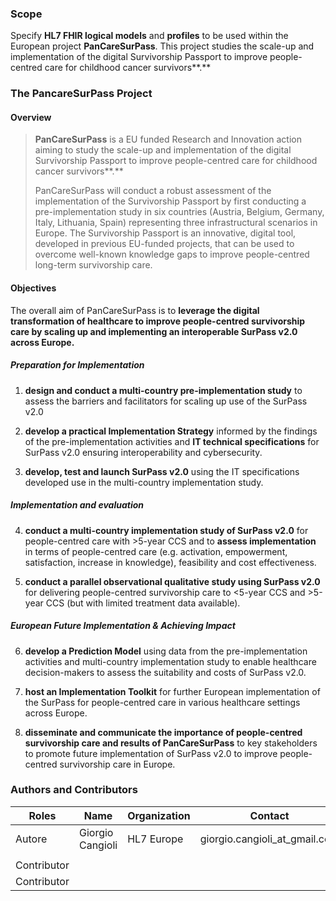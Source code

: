 ### Scope

Specify **HL7 FHIR logical models** and **profiles** to be used within
the European project **PanCareSurPass**. This project studies the
scale-up and implementation of the digital Survivorship Passport to
improve people-centred care for childhood cancer survivors**.**

### The PancareSurPass Project

#### Overview 

> **PanCareSurPass** is a EU funded Research and Innovation action
> aiming to study the scale-up and implementation of the digital
> Survivorship Passport to improve people-centred care for childhood
> cancer survivors**.**
> 
> PanCareSurPass will conduct a robust assessment of the implementation
> of the Survivorship Passport by first conducting a pre-implementation
> study in six countries (Austria, Belgium, Germany, Italy, Lithuania,
> Spain) representing three infrastructural scenarios in Europe. The
> Survivorship Passport is an innovative, digital tool, developed in
> previous EU-funded projects, that can be used to overcome well-known
> knowledge gaps to improve people-centred long-term survivorship care.

#### Objectives

The overall aim of PanCareSurPass is to **leverage the digital
transformation of healthcare to improve people-centred survivorship care
by scaling up and implementing an interoperable SurPass v2.0 across
Europe.**

##### Preparation for Implementation

1.  **design and conduct a multi-country pre-implementation study** to
    assess the barriers and facilitators for scaling up use of the
    SurPass v2.0

2.  **develop a practical Implementation Strategy** informed by the
    findings of the pre-implementation activities and **IT technical
    specifications** for SurPass v2.0 ensuring interoperability and
    cybersecurity.

3.  **develop, test and launch SurPass v2.0** using the IT
    specifications developed use in the multi-country implementation
    study.

##### Implementation and evaluation

4.  **conduct a multi-country implementation study of SurPass v2.0** for
    people-centred care with \>5-year CCS and to **assess
    implementation** in terms of people-centred care (e.g. activation,
    empowerment, satisfaction, increase in knowledge), feasibility and
    cost effectiveness.

5.  **conduct a parallel observational qualitative study using SurPass
    v2.0** for delivering people-centred survivorship care to \<5-year
    CCS and \>5-year CCS (but with limited treatment data available).

##### European Future Implementation & Achieving Impact

6.  **develop a Prediction Model** using data from the
    pre-implementation activities and multi-country implementation study
    to enable healthcare decision-makers to assess the suitability and
    costs of SurPass v2.0.

7.  **host an Implementation Toolkit** for further European
    implementation of the SurPass for people-centred care in various
    healthcare settings across Europe.

8.  **disseminate and communicate the importance of people-centred
    survivorship care and results of PanCareSurPass** to key
    stakeholders to promote future implementation of SurPass v2.0 to
    improve people-centred survivorship care in Europe.

### Authors and Contributors

<table>
<thead>
<tr class="header">
<th>Roles</th>
<th>Name</th>
<th>Organization</th>
<th>Contact</th>
</tr>
</thead>
<tbody>
<tr class="odd">
<td>Autore</td>
<td>Giorgio Cangioli</td>
<td>HL7 Europe</td>
<td>giorgio.cangioli_at_gmail.com</td>
</tr>
<tr class="even">
<td></td>
<td></td>
<td></td>
<td></td>
</tr>
<tr class="odd">
<td>Contributor</td>
<td></td>
<td></td>
<td></td>
</tr>
<tr class="even">
<td>Contributor</td>
<td></td>
<td></td>
<td></td>
</tr>
</tbody>
</table>
